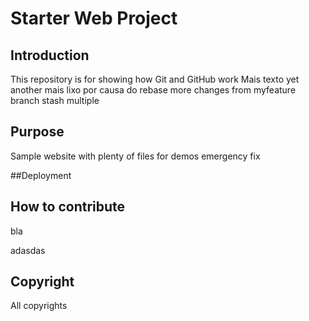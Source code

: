 # Starter Web Project

## Introduction

This repository is for showing how Git and GitHub work
Mais texto
yet another
mais lixo por causa do rebase
more changes from myfeature branch
stash multiple

## Purpose

Sample website with plenty of files for demos
emergency fix

##Deployment

## How to contribute

bla

adasdas

## Copyright

All copyrights

